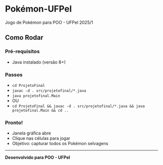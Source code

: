 # Pokémon-UFPel

Jogo de Pokémon para POO - UFPel 2025/1

## Como Rodar

### Pré-requisitos
- Java instalado (versão 8+)

### Passos
- `cd ProjetoFinal`
- `javac -d . src/projetofinal/*.java`
- `java projetofinal.Main`
- OU
- `cd ProjetoFinal && javac -d . src/projetofinal/*.java && java projetofinal.Main && cd ..`

### Pronto!
- Janela gráfica abre
- Clique nas células para jogar
- Objetivo: capturar todos os Pokémon selvagens

---

**Desenvolvido para POO - UFPel**